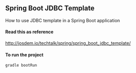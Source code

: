 Spring Boot JDBC Template
----------------------------

How to use JDBC template in a Spring Boot application

#### Read this as reference

http://josdem.io/techtalk/spring/spring_boot_jdbc_template/

#### To run the project

```bash
gradle bootRun
```